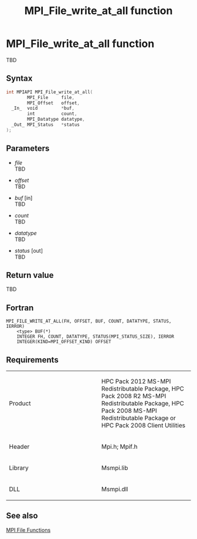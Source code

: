 ﻿---
title: MPI_File_write_at_all function
TOCTitle: MPI_File_write_at_all function
ms:assetid: c75996ae-57c7-42d2-b091-a68420d68f63
ms:mtpsurl: https://msdn.microsoft.com/en-us/library/Dn473365(v=VS.85)
ms:contentKeyID: 59360901
ms.date: 03/28/2018
mtps_version: v=VS.85
f1_keywords:
- MPI_FILE_WRITE_AT_ALL
- mpif/MPI_File_write_at_all
- mpi/MPI_FILE_WRITE_AT_ALL
dev_langs:
- C++
- C
---

# MPI\_File\_write\_at\_all function

TBD

## Syntax

``` c++
int MPIAPI MPI_File_write_at_all(
        MPI_File     file,
        MPI_Offset   offset,
  _In_  void         *buf,
        int          count,
        MPI_Datatype datatype,
  _Out_ MPI_Status   *status
);
```

## Parameters

  - *file*  
    TBD

  - *offset*  
    TBD

  - *buf* \[in\]  
    TBD

  - *count*  
    TBD

  - *datatype*  
    TBD

  - *status* \[out\]  
    TBD

## Return value

TBD

## Fortran

    MPI_FILE_WRITE_AT_ALL(FH, OFFSET, BUF, COUNT, DATATYPE, STATUS, IERROR)
        <type> BUF(*)
        INTEGER FH, COUNT, DATATYPE, STATUS(MPI_STATUS_SIZE), IERROR
        INTEGER(KIND=MPI_OFFSET_KIND) OFFSET

## Requirements

<table>
<colgroup>
<col style="width: 50%" />
<col style="width: 50%" />
</colgroup>
<tbody>
<tr class="odd">
<td><p>Product</p></td>
<td><p>HPC Pack 2012 MS-MPI Redistributable Package, HPC Pack 2008 R2 MS-MPI Redistributable Package, HPC Pack 2008 MS-MPI Redistributable Package or HPC Pack 2008 Client Utilities</p></td>
</tr>
<tr class="even">
<td><p>Header</p></td>
<td>Mpi.h;
Mpif.h</td>
</tr>
<tr class="odd">
<td><p>Library</p></td>
<td>Msmpi.lib</td>
</tr>
<tr class="even">
<td><p>DLL</p></td>
<td>Msmpi.dll</td>
</tr>
</tbody>
</table>


## See also

[MPI File Functions](mpi-file-functions.md)

